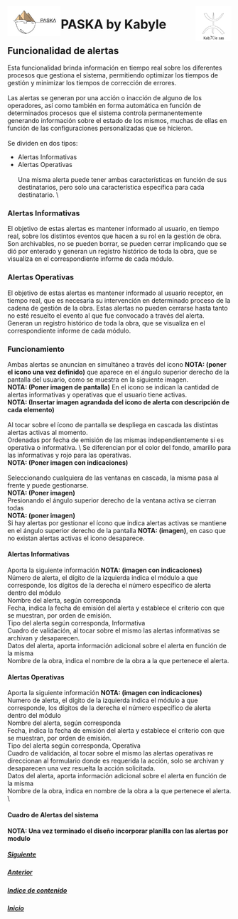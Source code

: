 <!---![LogoKabyle-Sinfondo-palabraKabYle](https://github.com/kabyleuy/kabyle2/blob/main/resources/LogoKabyle-Sinfondo-palabraKabYle.png?raw=true)--->
<!---![PalabraKabyle](resources/LogoKabyle-Sinfondo-palabraKabYle.png)--->

<img
  width="80"
  src="resources/LogoKabyle-Sinfondo-palabraKabYle.png"
  alt="Alt text"
  title="Kabyle SAS"
  style="display: inline-block; margin: 0 auto; max-width: 300px"
  align=right>
<img
  width="120"
  src="resources/Logo1-paska-CHCH.jpg"
  alt="Alt text"
  title="Paska by Kabyle"
  style="display: inline-block; margin: 0 auto; max-width: 300px"
  align=left>
  
<!---![Logo1-paska-CHCH](https://user-images.githubusercontent.com/111294790/187100277-dbd68fe2-9f6e-4175-b8bc-5bff73e4aed4.jpg)--->
# PASKA by Kabyle
## Funcionalidad de alertas

Esta funcionalidad brinda información en tiempo real sobre los diferentes procesos que gestiona el sistema, permitiendo optimizar los tiempos de gestión y minimizar los tiempos de corrección de errores.  \
\
Las alertas se generan por una acción o inacción de alguno de los operadores, así como también en forma automática en función de determinados procesos que el sistema controla permanentemente generando información sobre el estado de los mismos, muchas de ellas en función de las configuraciones personalizadas que se hicieron.  \
\
Se dividen en dos tipos:  
* Alertas Informativas  
* Alertas Operativas  
\
Una misma alerta puede tener ambas características en función de sus destinatarios, pero solo una característica específica para cada destinatario.  \

### Alertas Informativas 
El objetivo de estas alertas es mantener informado al usuario, en tiempo real, sobre los distintos eventos que hacen a su rol en la gestión de obra.  \
Son archivables, no se pueden borrar, se pueden cerrar implicando que se dió por enterado y generan un registro histórico de toda la obra, que se visualiza en el correspondiente informe de cada módulo.  

### Alertas Operativas  
El objetivo de estas alertas es mantener informado al usuario receptor, en tiempo real, que es necesaria su intervención en determinado proceso de la cadena de gestión de la obra. Estas alertas no pueden cerrarse hasta tanto no esté resuelto el evento al que fue convocado a través del alerta.   \
Generan un registro histórico de toda la obra, que se visualiza en el correspondiente informe de cada módulo.  

### Funcionamiento  
Ambas alertas se anuncian en simultáneo a través del ícono **NOTA: (poner el icono una vez definido)** que aparece en el ángulo superior derecho de la pantalla del usuario, como se muestra en la siguiente imagen.  \
**NOTA: (Poner imagen de pantalla)**
En el icono se indican la cantidad de alertas informativas y operativas que el usuario tiene activas.  \
**NOTA: (Insertar imagen agrandada del icono de alerta con descripción de cada elemento)**  \
\
Al tocar sobre el ícono de pantalla se despliega en cascada las distintas alertas activas al momento.  \
Ordenadas por fecha de emisión de las mismas independientemente si es operativa o informativa.  \ 
Se diferencian por el color del fondo, amarillo para las informativas y rojo para las operativas.  \
**NOTA: (Poner imagen con indicaciones)**  \
\
Seleccionando cualquiera de las ventanas en cascada, la misma pasa al frente y puede gestionarse.  \
**NOTA: (Poner imagen)**  \
Presionando el ángulo superior derecho de la ventana activa se cierran todas   \
**NOTA: (poner imagen)**  \
Si hay alertas por gestionar el ícono que indica alertas activas se mantiene en el ángulo superior derecho de la pantalla **NOTA: (imagen)**, en caso que no existan alertas activas el icono desaparece.  

#### Alertas Informativas  
Aporta la siguiente información **NOTA: (imagen con indicaciones)**  \
Número de alerta, el dígito de la izquierda indica el módulo a que corresponde, los dígitos de la derecha el número específico de alerta dentro del módulo  \
Nombre del alerta, según corresponda  \
Fecha, indica la fecha de emisión del alerta y establece el criterio con que se muestran, por orden de emisión.  \
Tipo del alerta según corresponda, Informativa   \
Cuadro de validación, al tocar sobre el mismo las alertas informativas se archivan y desaparecen.  \
Datos del alerta, aporta información adicional sobre el alerta en función de la misma  \
Nombre de la obra, indica el nombre de la obra a la que pertenece el alerta.  

#### Alertas Operativas  
Aporta la siguiente información **NOTA: (imagen con indicaciones)**  \
Numero de alerta, el dígito de la izquierda indica el módulo a que corresponde, los dígitos de la derecha el número específico de alerta dentro del módulo  \
Nombre del alerta, según corresponda  \
Fecha, indica la fecha de emisión del alerta y establece el criterio con que se muestran, por orden de emisión.  \
Tipo del alerta según corresponda, Operativa  \
Cuadro de validación, al tocar sobre el mismo las alertas operativas re direccionan al formulario donde es requerida la acción, solo se archivan y desaparecen una vez resuelta la acción solicitada.  \
Datos del alerta, aporta información adicional sobre el alerta en función de la misma  \
Nombre de la obra, indica en nombre de la obra a la que pertenece el alerta.  \  
  
#### Cuadro de Alertas del sistema  
**NOTA: Una vez terminado el diseño incorporar planilla con las alertas por modulo**
##### [Siguiente](./4-AreasYPerfiles.md) 
##### [Anterior](./2-IndiceDeModulos.md)
##### [Indice de contenido](./0-IndicePpal.md) 

##### [Inicio](./README.md)  

<!---#### [Contacto](./Contacto.md)--->
 
